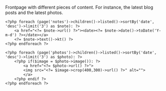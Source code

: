 Frontpage with different pieces of content. For instance, the latest blog posts and the latest photos.

```
<?php foreach (page('notes')->children()->listed()->sortBy('date', 'desc')->limit('3') as $note): ?>
	<a href="<?= $note->url() ?>"><date><?= $note->date()->toDate('Y-m-d') ?></date></a>
	<?= $note->text()->kt() ?>
<?php endforeach ?>
```

```
<?php foreach (page('photos')->children()->listed()->sortBy('date', 'desc')->limit('3') as $photo): ?>
	<?php if($image = $photo->image()): ?>
        <a href="<?= $photo->url() ?>">
   		<img src="<?= $image->crop(400,300)->url() ?>" alt="">
        </a>
    <?php endif ?>
<?php endforeach ?>
```
